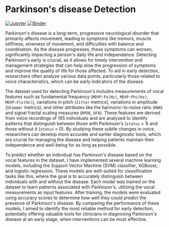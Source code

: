 
# Parkinson's disease Detection

[![Jupyter](https://mybinder.org/badge_logo.svg)](https://mybinder.org/v2/gh/vigmallya/EDA_Disease_Prediction/HEAD?labpath=Parkinsons_Disease_Detection.ipynb)
[![Binder](https://mybinder.org/badge_logo.svg)](https://mybinder.org/v2/gh/vigmallya/EDA_Disease_Prediction/main?labpath=Parkinsons_Disease_Detection.ipynb)


Parkinson's disease is a long-term, progressive neurological disorder that primarily affects movement, leading to symptoms like tremors, muscle stiffness, slowness of movement, and difficulties with balance and coordination. As the disease progresses, these symptoms can worsen, significantly impacting a person's daily life and independence. Detecting Parkinson's early is crucial, as it allows for timely intervention and management strategies that can help slow the progression of symptoms and improve the quality of life for those affected. To aid in early detection, researchers often analyze various data points, particularly those related to voice characteristics, which can be early indicators of the disease. 

The dataset used for detecting Parkinson's includes measurements of vocal features such as fundamental frequency (`MDVP:Fo(Hz)`, `MDVP:Fhi(Hz)`, `MDVP:Flo(Hz)`), variations in pitch (`Jitter` metrics), variations in amplitude (`Shimmer` metrics), and other attributes like the harmonic-to-noise ratio (`HNR`) and signal fractal scaling measures (`RPDE`, `DFA`). These features are derived from voice recordings of 195 individuals and are analyzed to identify patterns that distinguish between those with Parkinson's (`status` = 1) and those without it (`status` = 0). By studying these subtle changes in voice, researchers can develop more accurate and earlier diagnostic tools, which are crucial for managing the disease and helping patients maintain their independence and well-being for as long as possible.

To predict whether an individual has Parkinson's disease based on the vocal features in the dataset, I have implemented several machine learning models, including the Support Vector Machine (SVM) classifier, XGBoost, and logistic regression. These models are well-suited for classification tasks like this, where the goal is to accurately distinguish between individuals with and without the disease. Each model was trained on the dataset to learn patterns associated with Parkinson's, utilizing the vocal measurements as input features. After training, the models were evaluated using accuracy scores to determine how well they could predict the presence of Parkinson's disease. By comparing the performance of these models, I aimed to identify the most reliable method for early detection, potentially offering valuable tools for clinicians in diagnosing Parkinson's disease at an early stage, when interventions can be most effective.
